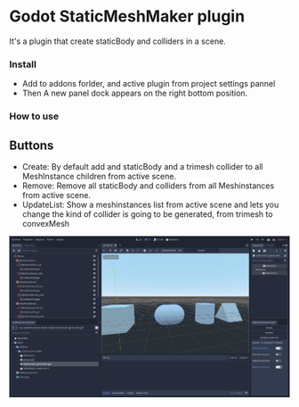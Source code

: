 # Godot StaticMeshMaker plugin

It's a plugin that create staticBody and colliders in a scene.

### Install
- Add to addons forlder, and active plugin from project settings pannel
- Then A new panel dock appears on the right bottom position.

### How to use

Buttons
-------
- Create:
By default add and staticBody and a trimesh collider to all MeshInstance children from active scene.
- Remove:
Remove all staticBody and colliders from all Meshinstances from active scene.
- UpdateList:
Show a meshinstances list from active scene and lets you change the kind of collider is going to be generated, from trimesh to convexMesh


![capture](https://github.com/sergicollado/godot-staticmesh-generator/blob/master/addons/starticmesh-maker/capture.png "static mesh generator capture")